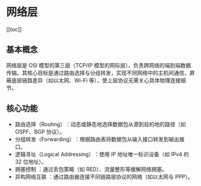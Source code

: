 # 网络层

[[toc]]

## 基本概念

网络层是 OSI 模型的第三层（TCP/IP 模型的网际层），负责跨网络的端到端数据传输。其核心目标是通过路由选择与分组转发，实现不同网络中的主机间通信，屏蔽底层链路差异（如以太网、Wi-Fi 等），使上层协议无需关心具体物理连接细节。

## 核心功能

- 路由选择（Routing）​​：动态或静态地选择数据包从源到目的地的路径（如 OSPF、BGP 协议）。
- 分组转发（Forwarding）​​：根据路由表将数据包从输入接口转发到输出接口。
- 逻辑寻址（Logical Addressing）​​：使用 IP 地址唯一标识设备（如 IPv4 的 32 位地址）。
- 拥塞控制 ​：通过丢包策略（如 RED）、流量整形等缓解网络拥塞。
- 异构网络互联 ​：通过路由器连接不同链路层协议的网络（如以太网与 PPP）。

